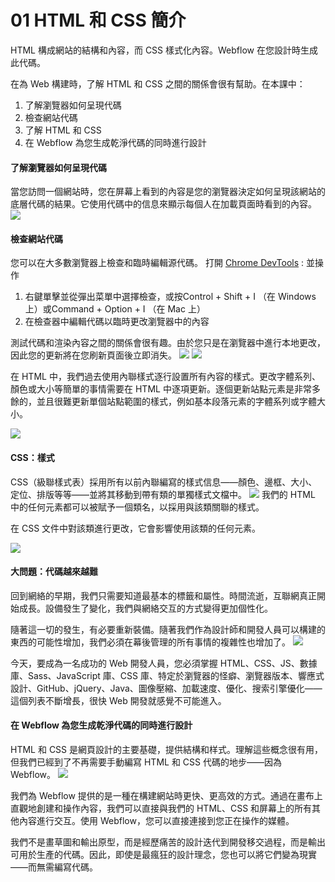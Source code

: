 # 01 HTML 和 CSS 簡介



HTML 構成網站的結構和內容，而 CSS 樣式化內容。Webflow 在您設計時生成此代碼。

在為 Web 構建時，了解 HTML 和 CSS 之間的關係會很有幫助。在本課中：

1. 了解瀏覽器如何呈現代碼
2. 檢查網站代碼
3. 了解 HTML 和 CSS
4. 在 Webflow 為您生成乾淨代碼的同時進行設計

#### 了解瀏覽器如何呈現代碼

當您訪問一個網站時，您在屏幕上看到的內容是您的瀏覽器決定如何呈現該網站的底層代碼的結果。它使用代碼中的信息來顯示每個人在加載頁面時看到的內容。 ![](https://i.imgur.com/kNvxH9y.png)

#### 檢查網站代碼

您可以在大多數瀏覽器上檢查和臨時編輯源代碼。 打開 [Chrome DevTools](https://developer.chrome.com/docs/devtools/) : 並操作

1. 右鍵單擊並從彈出菜單中選擇檢查，或按Control + Shift + I （在 Windows 上）或Command + Option + I （在 Mac 上）
2. 在檢查器中編輯代碼以臨時更改瀏覽器中的內容

測試代碼和渲染內容之間的關係會很有趣。由於您只是在瀏覽器中進行本地更改，因此您的更新將在您刷新頁面後立即消失。 ![](https://i.imgur.com/hAcZxul.png) ![](https://i.imgur.com/Gb8P1Am.png)

在 HTML 中，我們過去使用內聯樣式逐行設置所有內容的樣式。更改字體系列、顏色或大小等簡單的事情需要在 HTML 中逐項更新。逐個更新站點元素是非常多餘的，並且很難更新單個站點範圍的樣式，例如基本段落元素的字體系列或字體大小。

![](https://i.imgur.com/5CQAhzU.png)

#### CSS：樣式

CSS（級聯樣式表）採用所有以前內聯編寫的樣式信息——顏色、邊框、大小、定位、排版等等——並將其移動到帶有類的單獨樣式文檔中。 ![](https://i.imgur.com/lC9F4zu.png) 我們的 HTML 中的任何元素都可以被賦予一個類名，以採用與該類關聯的樣式。

在 CSS 文件中對該類進行更改，它會影響使用該類的任何元素。

![](https://i.imgur.com/U3ymjdJ.png)

#### 大問題：代碼越來越難

回到網絡的早期，我們只需要知道最基本的標籤和屬性。時間流逝，互聯網真正開始成長。設備發生了變化，我們與網絡交互的方式變得更加個性化。

隨著這一切的發生，有必要重新裝備。隨著我們作為設計師和開發人員可以構建的東西的可能性增加，我們必須在幕後管理的所有事情的複雜性也增加了。 ![](https://i.imgur.com/OedUw0K.png)

今天，要成為一名成功的 Web 開發人員，您必須掌握 HTML、CSS、JS、數據庫、Sass、JavaScript 庫、CSS 庫、特定於瀏覽器的怪癖、瀏覽器版本、響應式設計、GitHub、jQuery、Java、圖像壓縮、加載速度、優化、搜索引擎優化——這個列表不斷增長，很快 Web 開發就感覺不可能進入。

#### 在 Webflow 為您生成乾淨代碼的同時進行設計

HTML 和 CSS 是網頁設計的主要基礎，提供結構和样式。理解這些概念很有用，但我們已經到了不再需要手動編寫 HTML 和 CSS 代碼的地步——因為 Webflow。 ![](https://i.imgur.com/hmQSODr.png)

我們為 Webflow 提供的是一種在構建網站時更快、更高效的方式。通過在畫布上直觀地創建和操作內容，我們可以直接與我們的 HTML、CSS 和屏幕上的所有其他內容進行交互。使用 Webflow，您可以直接連接到您正在操作的媒體。

我們不是畫草圖和輸出原型，而是經歷痛苦的設計迭代到開發移交過程，而是輸出可用於生產的代碼。因此，即使是最瘋狂的設計理念，您也可以將它們變為現實——而無需編寫代碼。
